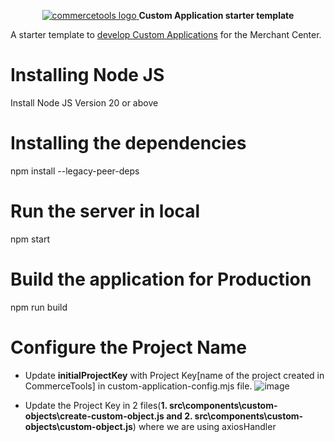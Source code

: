 <p align="center">
  <a href="https://commercetools.com/">
    <img alt="commercetools logo" src="https://unpkg.com/@commercetools-frontend/assets/logos/commercetools_primary-logo_horizontal_RGB.png">
  </a>
  <b>Custom Application starter template</b>
</p>

A starter template to [develop Custom Applications](https://docs.commercetools.com/merchant-center-customizations/custom-applications) for the Merchant Center.

# Installing Node JS

Install Node JS Version 20 or above

# Installing the dependencies

npm install --legacy-peer-deps

# Run the server in local

npm start

# Build the application for Production

npm run build

# Configure the Project Name

- Update <b>initialProjectKey</b> with Project Key[name of the project created in CommerceTools] in custom-application-config.mjs file.
  ![image](https://github.com/user-attachments/assets/0b53f816-bb94-4f72-b3fe-758b881028ae)

- Update the Project Key in 2 files(<b>1. src\components\custom-objects\create-custom-object.js and 2. src\components\custom-objects\custom-object.js</b>) where we are using axiosHandler

